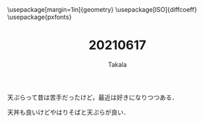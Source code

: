 ﻿---
title: 20210617
yesterday: 20210616
tomorrow: 20210618
days: 538
author: Takala
header-includes:
  - \usepackage[margin=1in]{geometry}
  - \usepackage[ISO]{diffcoeff}
  - \usepackage{pxfonts}
---



天ぷらって昔は苦手だったけど，最近は好きになりつつある．


天丼も良いけどやはりそばと天ぷらが良い．

